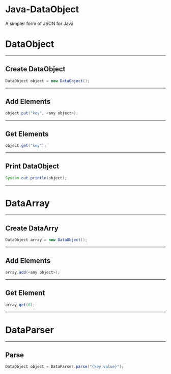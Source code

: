 # Java-DataObject
A simpler form of JSON for Java

# DataObject

***

## Create DataObject

```JAVA
DataObject object = new DataObject();
```

***

## Add Elements
```JAVA
object.put("key", <any object>);
```

***

## Get Elements
```JAVA
object.get("key");
```

***

## Print DataObject
```JAVA
System.out.println(object);
```

***

# DataArray

***

## Create DataArry
```JAVA
DataObject array = new DataObject();
```

***

## Add Elements
```JAVA
array.add(<any object>);
```

***

## Get Element
```JAVA
array.get(0);
```

***

# DataParser

***

## Parse
```JAVA
DataObject object = DataParser.parse("{key:value}");
```
